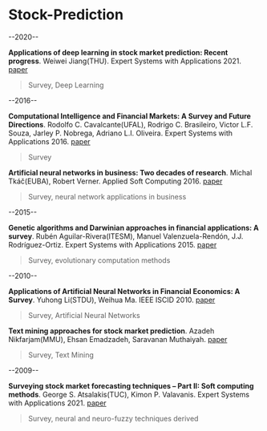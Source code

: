 # Stock-Prediction

--2020--

**Applications of deep learning in stock market prediction: Recent progress**. Weiwei Jiang(THU). Expert Systems with Applications 2021. [paper](https://www.sciencedirect.com/science/article/abs/pii/S0957417421009441)

> Survey, Deep Learning

--2016--

**Computational Intelligence and Financial Markets: A Survey and Future Directions**. Rodolfo C. Cavalcante(UFAL), Rodrigo C. Brasileiro, Victor L.F. Souza, Jarley P. Nobrega, Adriano L.I. Oliveira. Expert Systems with Applications 2016. [paper](https://www.sciencedirect.com/science/article/abs/pii/S095741741630029X)

> Survey

**Artificial neural networks in business: Two decades of research**. Michal Tkáč(EUBA), Robert Verner. Applied Soft Computing 2016. [paper](https://www.sciencedirect.com/science/article/abs/pii/S1568494615006122)

> Survey, neural network applications in business

--2015--

**Genetic algorithms and Darwinian approaches in financial applications: A survey**. Rubén Aguilar-Rivera(ITESM), Manuel Valenzuela-Rendón, J.J. Rodríguez-Ortiz. Expert Systems with Applications 2015. [paper](https://www.sciencedirect.com/science/article/abs/pii/S0957417415003954)

> Survey, evolutionary computation methods

--2010--

**Applications of Artificial Neural Networks in Financial Economics: A Survey**. Yuhong Li(STDU), Weihua Ma. IEEE ISCID 2010. [paper](https://ieeexplore.ieee.org/document/5692701) 

> Survey, Artificial Neural Networks

**Text mining approaches for stock market prediction**. Azadeh Nikfarjam(MMU), Ehsan Emadzadeh, Saravanan Muthaiyah. [paper](https://ieeexplore.ieee.org/document/5451705)

> Survey, Text Mining

--2009--

**Surveying stock market forecasting techniques – Part II: Soft computing methods**. George S. Atsalakis(TUC), Kimon P. Valavanis. Expert Systems with Applications 2021. [paper](https://www.sciencedirect.com/science/article/abs/pii/S0957417408004417)

> Survey, neural and neuro-fuzzy techniques derived

